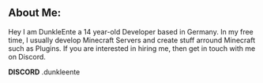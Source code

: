 ## About Me:
Hey I am DunkleEnte a 14 year-old Developer based in Germany. In my free time, I usually develop Minecraft Servers and create stuff arround Minecraft such as Plugins. If you are interested in hiring me, then get in touch with me on Discord.

**DISCORD** .dunkleente
